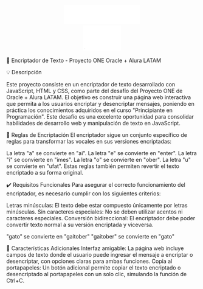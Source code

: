 <div align="center"><img src="img/logo-aluralatam-oracle.svg" width="200"/></div>
<div align="center"><img src="img/rh03-one-v-black-lad2.png" width="100"/></div>

🔐 Encriptador de Texto - Proyecto ONE Oracle + Alura LATAM

💡 Descripción

Este proyecto consiste en un encriptador de texto desarrollado con JavaScript, HTML y CSS, como parte del desafío del Proyecto ONE de Oracle + Alura LATAM. El objetivo es construir una página web interactiva que permita a los usuarios encriptar y desencriptar mensajes, poniendo en práctica los conocimientos adquiridos en el curso "Principiante en Programación". Este desafío es una excelente oportunidad para consolidar habilidades de desarrollo web y manipulación de texto en JavaScript.

🔑 Reglas de Encriptación
El encriptador sigue un conjunto específico de reglas para transformar las vocales en sus versiones encriptadas:

La letra "a" se convierte en "ai".
La letra "e" se convierte en "enter".
La letra "i" se convierte en "imes".
La letra "o" se convierte en "ober".
La letra "u" se convierte en "ufat".
Estas reglas también permiten revertir el texto encriptado a su forma original.

✔️ Requisitos Funcionales
Para asegurar el correcto funcionamiento del encriptador, es necesario cumplir con los siguientes criterios:

Letras minúsculas: El texto debe estar compuesto únicamente por letras minúsculas.
Sin caracteres especiales: No se deben utilizar acentos ni caracteres especiales.
Conversión bidireccional: El encriptador debe poder convertir texto normal a su versión encriptada y viceversa.

"gato" se convierte en "gaitober"
"gaitober" se convierte en "gato"


🎯 Características Adicionales
Interfaz amigable: La página web incluye campos de texto donde el usuario puede ingresar el mensaje a encriptar o desencriptar, con opciones claras para ambas funciones.
Copia al portapapeles: Un botón adicional permite copiar el texto encriptado o desencriptado al portapapeles con un solo clic, simulando la función de Ctrl+C.